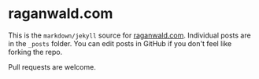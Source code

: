 # raganwald.com

This is the `markdown/jekyll` source for [raganwald.com]. Individual posts are in the `_posts` folder. You can edit posts in GitHub if you don't feel like forking the repo.

[raganwald.com]: http://raganwald.com "Reg Braithwaite's Technical Blog"

Pull requests are welcome.
